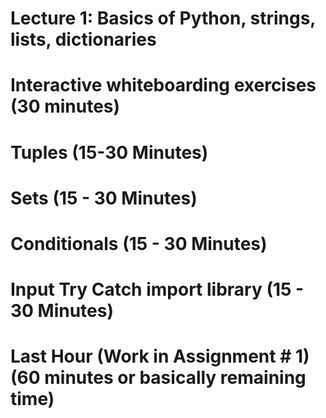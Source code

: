 # Lecture 1: Basics of Python, strings, lists, dictionaries

# Interactive whiteboarding exercises (30 minutes)

# Tuples (15-30 Minutes)

# Sets (15 - 30 Minutes)

# Conditionals (15 - 30 Minutes)

# Input Try Catch import library (15 - 30 Minutes)

# Last Hour (Work in Assignment # 1) (60 minutes or basically remaining time)